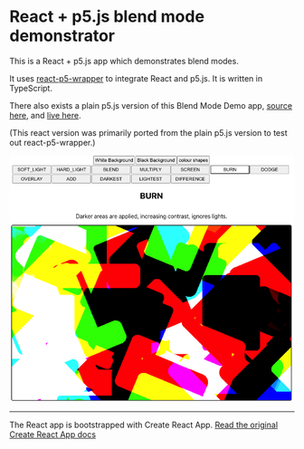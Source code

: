 # React + p5.js blend mode demonstrator

This is a React + p5.js app which demonstrates blend modes.

It uses [react-p5-wrapper](https://github.com/P5-wrapper/react) to integrate React and p5.js.
It is written in TypeScript.

There also exists a plain p5.js version of this Blend Mode Demo app, [source here](https://github.com/nbogie/p5js-blend-modes-demo), and [live here](https://nbogie.github.io/p5js-blend-modes-demo/).

(This react version was primarily ported from the plain p5.js version to test out react-p5-wrapper.)

![screenshot](public/screenshot.png)

---

The React app is bootstrapped with Create React App. [Read the original Create React App docs](./README_CRA.md)
